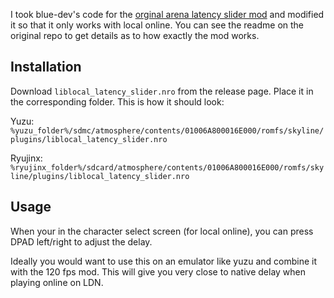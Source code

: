 I took blue-dev's code for the [orginal arena latency slider mod](https://github.com/blu-dev/arena-latency-slider) and modified it so that it only works with local online. You can see the readme on the original repo to get details as to how exactly the mod works.

## Installation

Download `liblocal_latency_slider.nro` from the release page.
Place it in the corresponding folder. This is how it should look:

Yuzu: `%yuzu_folder%/sdmc/atmosphere/contents/01006A800016E000/romfs/skyline/plugins/liblocal_latency_slider.nro`

Ryujinx: `%ryujinx_folder%/sdcard/atmosphere/contents/01006A800016E000/romfs/skyline/plugins/liblocal_latency_slider.nro`

## Usage

When your in the character select screen (for local online), you can press DPAD left/right to adjust the delay.

Ideally you would want to use this on an emulator like yuzu and combine it with the 120 fps mod. This will give you very close to native delay when playing online on LDN.
